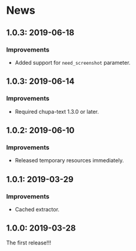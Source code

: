 # News

## 1.0.3: 2019-06-18

### Improvements

  * Added support for `need_screenshot` parameter.

## 1.0.3: 2019-06-14

### Improvements

  * Required chupa-text 1.3.0 or later.

## 1.0.2: 2019-06-10

### Improvements

  * Released temporary resources immediately.

## 1.0.1: 2019-03-29

### Improvements

  * Cached extractor.

## 1.0.0: 2019-03-28

The first release!!!
